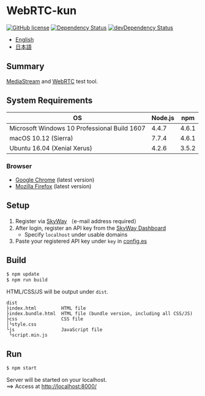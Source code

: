 WebRTC-kun
===

[![GitHub license](https://img.shields.io/badge/license-MIT-blue.svg)](https://github.com/weblio/webrtc-kun/blob/master/LICENSE)
<a href="https://david-dm.org/weblio/webrtc-kun"><img src="https://david-dm.org/weblio/webrtc-kun.svg" alt="Dependency Status"></a>
<a href="https://david-dm.org/weblio/webrtc-kun/?type=dev"><img src="https://david-dm.org/weblio/webrtc-kun/dev-status.svg" alt="devDependency Status"></a>
* [English](README.md)
* [日本語](README.ja.md)

## Summary
[MediaStream](https://developer.mozilla.org/en/docs/Web/API/MediaStream) and [WebRTC](https://webrtc.org/) test tool.

## System Requirements
|OS|Node.js|npm|
|---|---|---|
|Microsoft Windows 10 Professional Build 1607|4.4.7|4.6.1|
|macOS 10.12 (Sierra)|7.7.4|4.6.1|
|Ubuntu 16.04 (Xenial Xerus)|4.2.6|3.5.2|

### Browser
* [Google Chrome](https://www.google.com/chrome/) (latest version)
* [Mozilla Firefox](https://www.mozilla.org/en/firefox/) (latest version)

## Setup
1. Register via [SkyWay](https://webrtc.ecl.ntt.com/en/signup.html) （e-mail address required）
2. After login, register an API key from the [SkyWay Dashboard](https://skyway.io/ds/)
    * Specify `localhost` under usable domains
3. Paste your registered API key under `key` in [config.es](./src/js/config.es)

## Build
```bash
$ npm update
$ npm run build
```
HTML/CSS/JS will be output under `dist`.
```
dist
├index.html         HTML file
├index.bundle.html  HTML file (bundle version, including all CSS/JS)
├css                CSS file
│└style.css
└js                 JavaScript file
 └script.min.js
```

## Run
```bash
$ npm start
```
Server will be started on your localhost.  
==> Access at [http://localhost:8000/](http://localhost:8000/)
